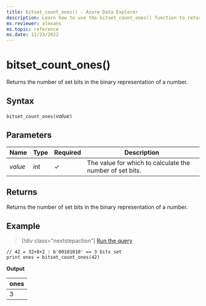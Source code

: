 ```yaml
---
title: bitset_count_ones() - Azure Data Explorer
description: Learn how to use the bitset_count_ones() function to return the number of set bits in the binary representation of a number.
ms.reviewer: alexans
ms.topic: reference
ms.date: 11/23/2022
---
```

# bitset_count_ones()

Returns the number of set bits in the binary representation of a number.

## Syntax

`bitset_count_ones(`*value*`)`

## Parameters

| Name | Type | Required | Description |
|--|--|--|--|
| *value* | int | &check; | The value for which to calculate the number of set bits. |

## Returns

Returns the number of set bits in the binary representation of a number.

## Example

> [!div class="nextstepaction"]
> <a href="https://dataexplorer.azure.com/clusters/help/databases/Samples?query=H4sIAAAAAAAAA9PXVzAxUrBVMDbSttA2UrBSSFI3MDAEQ3UFW6C4QlJmSbFCcWoJL1dBUWZeiUJ+XmoxUANIOLUkPjm/NK8kHiSmYWKkCQAj0l10TgAAAA==" target="_blank">Run the query</a>

```kusto
// 42 = 32+8+2 : b'00101010' == 3 bits set
print ones = bitset_count_ones(42) 
```

**Output**

|ones|
|---|
|3|
